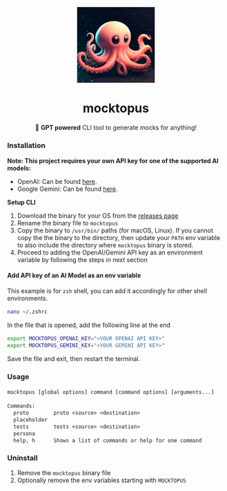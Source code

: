 <div align="center">
  <img src="./mocktopus.jpeg" width="180">

  <h1 align="center">
    mocktopus
  </h1>
  <p>
    🐙 <b>GPT powered</b> CLI tool to generate mocks for anything!
  </p>
</div>

### Installation

**Note: This project requires your own API key for one of the supported AI models:**

- OpenAI: Can be found [here](https://platform.openai.com/account/api-keys).
- Google Gemini: Can be found [here](https://aistudio.google.com/).

**Setup CLI**

1. Download the binary for your OS from the [releases page](https://github.com/blenderskool/mocktopus/releases/latest)
2. Rename the binary file to `mocktopus`
3. Copy the binary to `/usr/bin/` paths (for macOS, Linux). If you cannot copy the the binary to the directory, then update your `PATH` env variable to also include the directory where `mocktopus` binary is stored.
4. Proceed to adding the OpenAI/Gemini API key as an environment variable by following the steps in next section

#### Add API key of an AI Model as an env variable

This example is for `zsh` shell, you can add it accordingly for other shell environments.

```bash
nano ~/.zshrc
```

In the file that is opened, add the following line at the end

```bash
export MOCKTOPUS_OPENAI_KEY="<YOUR OPENAI API KEY>"
export MOCKTOPUS_GEMINI_KEY="<YOUR GEMINI API KEY>"
```

Save the file and exit, then restart the terminal.

### Usage

```
mocktopus [global options] command [command options] [arguments...]

Commands:
  proto        proto <source> <destination>
  placeholder
  tests        tests <source> <destination>
  persona
  help, h      Shows a list of commands or help for one command
```

### Uninstall

1. Remove the `mocktopus` binary file
2. Optionally remove the env variables starting with `MOCKTOPUS`
